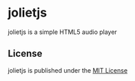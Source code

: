 # jolietjs

jolietjs is a simple HTML5 audio player

## License

jolietjs is published under the [MIT License](LICENSE)